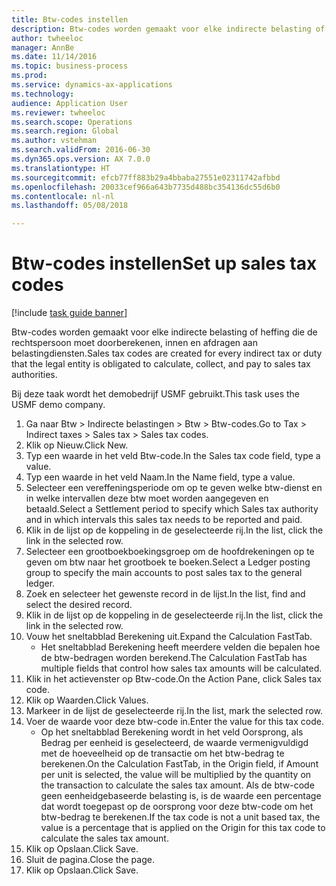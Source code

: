 ```yaml
--- 
title: Btw-codes instellen
description: Btw-codes worden gemaakt voor elke indirecte belasting of heffing die de rechtspersoon moet doorberekenen, innen en afdragen aan belastingdiensten.
author: twheeloc
manager: AnnBe
ms.date: 11/14/2016
ms.topic: business-process
ms.prod: 
ms.service: dynamics-ax-applications
ms.technology: 
audience: Application User
ms.reviewer: twheeloc
ms.search.scope: Operations
ms.search.region: Global
ms.author: vstehman
ms.search.validFrom: 2016-06-30
ms.dyn365.ops.version: AX 7.0.0
ms.translationtype: HT
ms.sourcegitcommit: efcb77ff883b29a4bbaba27551e02311742afbbd
ms.openlocfilehash: 20033cef966a643b7735d488bc354136dc55d6b0
ms.contentlocale: nl-nl
ms.lasthandoff: 05/08/2018

---
```

# <a name="set-up-sales-tax-codes"></a><span data-ttu-id="dbbeb-103">Btw-codes instellen</span><span class="sxs-lookup"><span data-stu-id="dbbeb-103">Set up sales tax codes</span></span>

[!include [task guide banner](../../includes/task-guide-banner.md)]

<span data-ttu-id="dbbeb-104">Btw-codes worden gemaakt voor elke indirecte belasting of heffing die de rechtspersoon moet doorberekenen, innen en afdragen aan belastingdiensten.</span><span class="sxs-lookup"><span data-stu-id="dbbeb-104">Sales tax codes are created for every indirect tax or duty that the legal entity is obligated to calculate, collect, and pay to sales tax authorities.</span></span>

<span data-ttu-id="dbbeb-105">Bij deze taak wordt het demobedrijf USMF gebruikt.</span><span class="sxs-lookup"><span data-stu-id="dbbeb-105">This task uses the USMF demo company.</span></span>



1. <span data-ttu-id="dbbeb-106">Ga naar Btw > Indirecte belastingen > Btw > Btw-codes.</span><span class="sxs-lookup"><span data-stu-id="dbbeb-106">Go to Tax > Indirect taxes > Sales tax > Sales tax codes.</span></span>
2. <span data-ttu-id="dbbeb-107">Klik op Nieuw.</span><span class="sxs-lookup"><span data-stu-id="dbbeb-107">Click New.</span></span>
3. <span data-ttu-id="dbbeb-108">Typ een waarde in het veld Btw-code.</span><span class="sxs-lookup"><span data-stu-id="dbbeb-108">In the Sales tax code field, type a value.</span></span>
4. <span data-ttu-id="dbbeb-109">Typ een waarde in het veld Naam.</span><span class="sxs-lookup"><span data-stu-id="dbbeb-109">In the Name field, type a value.</span></span>
5. <span data-ttu-id="dbbeb-110">Selecteer een vereffeningsperiode om op te geven welke btw-dienst en in welke intervallen deze btw moet worden aangegeven en betaald.</span><span class="sxs-lookup"><span data-stu-id="dbbeb-110">Select a Settlement period to specify which Sales tax authority and in which intervals this sales tax needs to be reported and paid.</span></span>
6. <span data-ttu-id="dbbeb-111">Klik in de lijst op de koppeling in de geselecteerde rij.</span><span class="sxs-lookup"><span data-stu-id="dbbeb-111">In the list, click the link in the selected row.</span></span>
7. <span data-ttu-id="dbbeb-112">Selecteer een grootboekboekingsgroep om de hoofdrekeningen op te geven om btw naar het grootboek te boeken.</span><span class="sxs-lookup"><span data-stu-id="dbbeb-112">Select a Ledger posting group to specify the main accounts to post sales tax to the general ledger.</span></span>
8. <span data-ttu-id="dbbeb-113">Zoek en selecteer het gewenste record in de lijst.</span><span class="sxs-lookup"><span data-stu-id="dbbeb-113">In the list, find and select the desired record.</span></span>
9. <span data-ttu-id="dbbeb-114">Klik in de lijst op de koppeling in de geselecteerde rij.</span><span class="sxs-lookup"><span data-stu-id="dbbeb-114">In the list, click the link in the selected row.</span></span>
10. <span data-ttu-id="dbbeb-115">Vouw het sneltabblad Berekening uit.</span><span class="sxs-lookup"><span data-stu-id="dbbeb-115">Expand the Calculation FastTab.</span></span>
    * <span data-ttu-id="dbbeb-116">Het sneltabblad Berekening heeft meerdere velden die bepalen hoe de btw-bedragen worden berekend.</span><span class="sxs-lookup"><span data-stu-id="dbbeb-116">The Calculation FastTab has multiple fields that control how sales tax amounts will be calculated.</span></span>  
11. <span data-ttu-id="dbbeb-117">Klik in het actievenster op Btw-code.</span><span class="sxs-lookup"><span data-stu-id="dbbeb-117">On the Action Pane, click Sales tax code.</span></span>
12. <span data-ttu-id="dbbeb-118">Klik op Waarden.</span><span class="sxs-lookup"><span data-stu-id="dbbeb-118">Click Values.</span></span>
13. <span data-ttu-id="dbbeb-119">Markeer in de lijst de geselecteerde rij.</span><span class="sxs-lookup"><span data-stu-id="dbbeb-119">In the list, mark the selected row.</span></span>
14. <span data-ttu-id="dbbeb-120">Voer de waarde voor deze btw-code in.</span><span class="sxs-lookup"><span data-stu-id="dbbeb-120">Enter the value for this tax code.</span></span>
    * <span data-ttu-id="dbbeb-121">Op het sneltabblad Berekening wordt in het veld Oorsprong, als Bedrag per eenheid is geselecteerd, de waarde vermenigvuldigd met de hoeveelheid op de transactie om het btw-bedrag te berekenen.</span><span class="sxs-lookup"><span data-stu-id="dbbeb-121">On the Calculation FastTab, in the Origin field, if Amount per unit is selected, the value will be multiplied by the quantity on the transaction to calculate the sales tax amount.</span></span>  <span data-ttu-id="dbbeb-122">Als de btw-code geen eenheidgebaseerde belasting is, is de waarde een percentage dat wordt toegepast op de oorsprong voor deze btw-code om het btw-bedrag te berekenen.</span><span class="sxs-lookup"><span data-stu-id="dbbeb-122">If the tax code is not a unit based tax, the value is a percentage that is applied on the Origin for this tax code to calculate the sales tax amount.</span></span>     
15. <span data-ttu-id="dbbeb-123">Klik op Opslaan.</span><span class="sxs-lookup"><span data-stu-id="dbbeb-123">Click Save.</span></span>
16. <span data-ttu-id="dbbeb-124">Sluit de pagina.</span><span class="sxs-lookup"><span data-stu-id="dbbeb-124">Close the page.</span></span>
17. <span data-ttu-id="dbbeb-125">Klik op Opslaan.</span><span class="sxs-lookup"><span data-stu-id="dbbeb-125">Click Save.</span></span>


